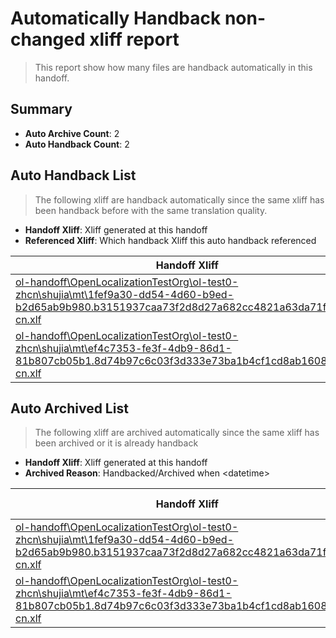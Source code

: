 # Automatically Handback non-changed xliff report
> This report show how many files are handback automatically in this handoff.

## Summary
* **Auto Archive Count**: 2
* **Auto Handback Count**: 2

## Auto Handback List
> The following xliff are handback automatically since the same xliff has been handback before with the same translation quality.

* **Handoff Xliff**: Xliff generated at this handoff
* **Referenced Xliff**: Which handback Xliff this auto handback referenced

| Handoff Xliff | Referenced Xliff | 
| --- | --- | 
| [ol-handoff\OpenLocalizationTestOrg\ol-test0-zhcn\shujia\mt\1fef9a30-dd54-4d60-b9ed-b2d65ab9b980.b3151937caa73f2d8d27a682cc4821a63da71fc6.zh-cn.xlf](https://github.com/OpenLocalizationTestOrg/ol-test0-handoff/blob/e94b62525325c2d01c72eaa246345da3c602edda/ol-handoff/OpenLocalizationTestOrg/ol-test0-zhcn/shujia/mt/1fef9a30-dd54-4d60-b9ed-b2d65ab9b980.b3151937caa73f2d8d27a682cc4821a63da71fc6.zh-cn.xlf) | [ol-handback\OpenLocalizationTestOrg\ol-test0-zhcn\shujia\ht\1fef9a30-dd54-4d60-b9ed-b2d65ab9b980.b3151937caa73f2d8d27a682cc4821a63da71fc6.zh-cn.xlf](https://github.com/OpenLocalizationTestOrg/ol-test0-handback/blob/b394348bf25ecf391f4520af5a1a75a6a6572e03/ol-handback/OpenLocalizationTestOrg/ol-test0-zhcn/shujia/ht/1fef9a30-dd54-4d60-b9ed-b2d65ab9b980.b3151937caa73f2d8d27a682cc4821a63da71fc6.zh-cn.xlf) | 
| [ol-handoff\OpenLocalizationTestOrg\ol-test0-zhcn\shujia\mt\ef4c7353-fe3f-4db9-86d1-81b807cb05b1.8d74b97c6c03f3d333e73ba1b4cf1cd8ab1608fe.zh-cn.xlf](https://github.com/OpenLocalizationTestOrg/ol-test0-handoff/blob/e94b62525325c2d01c72eaa246345da3c602edda/ol-handoff/OpenLocalizationTestOrg/ol-test0-zhcn/shujia/mt/ef4c7353-fe3f-4db9-86d1-81b807cb05b1.8d74b97c6c03f3d333e73ba1b4cf1cd8ab1608fe.zh-cn.xlf) | [ol-handback\OpenLocalizationTestOrg\ol-test0-zhcn\shujia\ht\ef4c7353-fe3f-4db9-86d1-81b807cb05b1.8d74b97c6c03f3d333e73ba1b4cf1cd8ab1608fe.zh-cn.xlf](https://github.com/OpenLocalizationTestOrg/ol-test0-handback/blob/b394348bf25ecf391f4520af5a1a75a6a6572e03/ol-handback/OpenLocalizationTestOrg/ol-test0-zhcn/shujia/ht/ef4c7353-fe3f-4db9-86d1-81b807cb05b1.8d74b97c6c03f3d333e73ba1b4cf1cd8ab1608fe.zh-cn.xlf) | 

## Auto Archived List
> The following xliff are archived automatically since the same xliff has been archived or it is already handback

* **Handoff Xliff**: Xliff generated at this handoff
* **Archived Reason**: Handbacked/Archived when &lt;datetime&gt;

| Handoff Xliff | Archived Reason | 
| --- | --- | 
| [ol-handoff\OpenLocalizationTestOrg\ol-test0-zhcn\shujia\mt\1fef9a30-dd54-4d60-b9ed-b2d65ab9b980.b3151937caa73f2d8d27a682cc4821a63da71fc6.zh-cn.xlf](https://github.com/OpenLocalizationTestOrg/ol-test0-handoff/blob/e94b62525325c2d01c72eaa246345da3c602edda/ol-handoff/OpenLocalizationTestOrg/ol-test0-zhcn/shujia/mt/1fef9a30-dd54-4d60-b9ed-b2d65ab9b980.b3151937caa73f2d8d27a682cc4821a63da71fc6.zh-cn.xlf) | Archived when 17/01/05 09:52 | 
| [ol-handoff\OpenLocalizationTestOrg\ol-test0-zhcn\shujia\mt\ef4c7353-fe3f-4db9-86d1-81b807cb05b1.8d74b97c6c03f3d333e73ba1b4cf1cd8ab1608fe.zh-cn.xlf](https://github.com/OpenLocalizationTestOrg/ol-test0-handoff/blob/e94b62525325c2d01c72eaa246345da3c602edda/ol-handoff/OpenLocalizationTestOrg/ol-test0-zhcn/shujia/mt/ef4c7353-fe3f-4db9-86d1-81b807cb05b1.8d74b97c6c03f3d333e73ba1b4cf1cd8ab1608fe.zh-cn.xlf) | Handbacked | 

